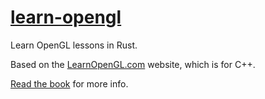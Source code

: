 
# [learn-opengl](https://rust-tutorials.github.io/learn-opengl/)

Learn OpenGL lessons in Rust.

Based on the [LearnOpenGL.com](https://learnopengl.com/) website, which is for C++.

[Read the book](https://rust-tutorials.github.io/learn-opengl/) for more info.
